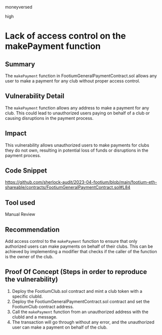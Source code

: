 moneyversed

high

# Lack of access control on the makePayment function

## Summary

The `makePayment` function in FootiumGeneralPaymentContract.sol allows any user to make a payment for any club without proper access control.

## Vulnerability Detail

The `makePayment` function allows any address to make a payment for any club. This could lead to unauthorized users paying on behalf of a club or causing disruptions in the payment process.

## Impact

This vulnerability allows unauthorized users to make payments for clubs they do not own, resulting in potential loss of funds or disruptions in the payment process.

## Code Snippet

https://github.com/sherlock-audit/2023-04-footium/blob/main/footium-eth-shareable/contracts/FootiumGeneralPaymentContract.sol#L84

## Tool used

Manual Review

## Recommendation

Add access control to the `makePayment` function to ensure that only authorized users can make payments on behalf of their clubs. This can be achieved by implementing a modifier that checks if the caller of the function is the owner of the club.

## Proof Of Concept (Steps in order to reproduce the vulnerability)

1. Deploy the FootiumClub.sol contract and mint a club token with a specific clubId.
2. Deploy the FootiumGeneralPaymentContract.sol contract and set the FootiumClub contract address.
3. Call the `makePayment` function from an unauthorized address with the clubId and a message.
4. The transaction will go through without any error, and the unauthorized user can make a payment on behalf of the club.